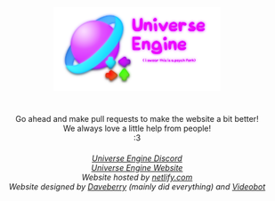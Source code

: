<!--
> wheres the "</div>" on the first div?
= well, we dont need one since we really need the text on the center.
-->

<div align="center">
<img src="images/Universe Engine.png" width="300">

<h1></h1>

<p color="aqua">
    Go ahead and make pull requests to make the website a bit better!
    <br>
    We always love a little help from people!
    <br>
    :3
</p>

<h6>
    <a href="https://discord.gg/RaHmP5fgyA/">Universe Engine Discord</a>
    <br>
    <a href="https://universe-engine.netlify.app/"> Universe Engine Website</a> <br>
    Website hosted by <a href="https://www.netlify.com/">netlify.com</a>
    <br>
    Website designed by <a href="https://daveberry.netlify.app">Daveberry</a> <i>(mainly did everything)</i> and <a href="https://linktr.ee/videobot">Videobot</a>
</h6>